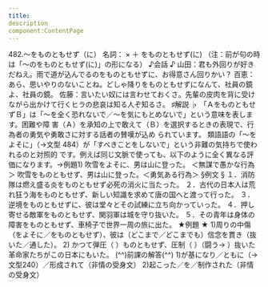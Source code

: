 ```yaml
---
title:
description
component:ContentPage
---
```



482.～をものともせず（に）
名詞： × ＋ をものともせず(に) （注：前が句の時は「～のをものともせず(に)」の形になる）
♪会話 ♪
山田：君も外回りが好きだねえ。雨で道が込んでるのをものともせずに、お得意さん回りかい？ 百恵：あら、思いやりのないことね。どしゃ降りをものともせずになんて、社員の鏡よ、社員の鏡。 佐藤：言いたい奴には言わせておくさ。先輩の皮肉を背に受けながら出かけて行くヒラの悲哀は知る人ぞ知るさ。
♯解説 ♭
「ＡをものともせずＢ」は「～を全く恐れないで／～を気にもとめないで」という意味を表します。困難や障 害（Ａ）を承知の上で敢えて（Ｂ）を選択するときの表現で、行為者の勇気や勇敢さに対する話者の賛嘆が込め られています。
類語語の「～をよそに」（→文型 484）が「すべきことをしないで」という非難の気持ちで使われるのと対照的 です。例えば同じ文脈で使っても、以下のように全く異なる評価になります。→例題1)
吹雪をよそに、男は山に登った。 ＜無謀で愚かな行為＞ 吹雪をものともせず、男は山に登った。＜勇気ある行為＞
§例文 §
１．消防隊は燃え盛る炎をものともせず必死の消火に当たった。
２．古代の日本人は荒れ狂う海をものともせず、新しい知識を求めて唐の国へと渡って行った。
３．逆境をものともせずに、彼は堂々とその試練に立ち向かっていった。
４．押し寄せる敵軍をものともせず、関羽軍は城を守り抜いた。
５．その青年は身体の障害をものともせず、車椅子で世界一周の旅に出た。
★例題 ★
1)周りの中傷（をよそに／をものともせず）、彼は（どこまで／どこまでも）信念を貫き（抜いた／通した）。
2) かつて弾圧（ ）ものともせず、圧制（ ）（闘う→ ）抜いた革命家たちがこの日本にもいた。
(^^)前課の解答(^^)
1)が基になり／ともに（→文型240）／形成されて（非情の受身文）
2)起こった／を／制作された（非情の受身文）
